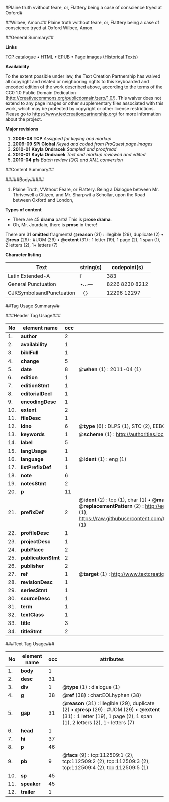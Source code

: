 #Plaine truth vvithout feare, or, Flattery being a case of conscience tryed at Oxford#

##Wilbee, Amon.##
Plaine truth vvithout feare, or, Flattery being a case of conscience tryed at Oxford
Wilbee, Amon.

##General Summary##

**Links**

[TCP catalogue](http://www.ota.ox.ac.uk/tcp/)  • 
[HTML](http://tei.it.ox.ac.uk/tcp/Texts-HTML/free/A54/A54986.html)  • 
[EPUB](http://tei.it.ox.ac.uk/tcp/Texts-EPUB/free/A54/A54986.epub) • 
[Page images (Historical Texts)](https://historicaltexts.jisc.ac.uk/eebo-12169453e)

**Availability**

To the extent possible under law, the Text Creation Partnership has waived all copyright and related or neighboring rights to this keyboarded and encoded edition of the work described above, according to the terms of the CC0 1.0 Public Domain Dedication (http://creativecommons.org/publicdomain/zero/1.0/). This waiver does not extend to any page images or other supplementary files associated with this work, which may be protected by copyright or other license restrictions. Please go to https://www.textcreationpartnership.org/ for more information about the project.

**Major revisions**

1. __2009-08__ __TCP__ *Assigned for keying and markup*
1. __2009-09__ __SPi Global__ *Keyed and coded from ProQuest page images*
1. __2010-01__ __Kayla Ondracek__ *Sampled and proofread*
1. __2010-01__ __Kayla Ondracek__ *Text and markup reviewed and edited*
1. __2010-04__ __pfs__ *Batch review (QC) and XML conversion*

##Content Summary##

#####Body#####

1. Plaine Truth, VVithout Feare, or Flattery. Being a Dialogue between Mr. Thrivewell a Citizen, and Mr. Sharpwit a Schollar, upon the Road between Oxford and London,

**Types of content**

  * There are 45 **drama** parts! This is **prose drama**.
  * Oh, Mr. Jourdain, there is **prose** in there!

There are 31 **omitted** fragments! 
 @__reason__ (31) : illegible (29), duplicate (2)  •  @__resp__ (29) : #UOM (29)  •  @__extent__ (31) : 1 letter (19), 1 page (2), 1 span (1), 2 letters (2), 1+ letters (7)

**Character listing**


|Text|string(s)|codepoint(s)|
|---|---|---|
|Latin Extended-A|ſ|383|
|General Punctuation|•…—|8226 8230 8212|
|CJKSymbolsandPunctuation|〈〉|12296 12297|

##Tag Usage Summary##

###Header Tag Usage###

|No|element name|occ|attributes|
|---|---|---|---|
|1.|__author__|2||
|2.|__availability__|1||
|3.|__biblFull__|1||
|4.|__change__|5||
|5.|__date__|8| @__when__ (1) : 2011-04 (1)|
|6.|__edition__|1||
|7.|__editionStmt__|1||
|8.|__editorialDecl__|1||
|9.|__encodingDesc__|1||
|10.|__extent__|2||
|11.|__fileDesc__|1||
|12.|__idno__|6| @__type__ (6) : DLPS (1), STC (2), EEBO-CITATION (1), OCLC (1), VID (1)|
|13.|__keywords__|1| @__scheme__ (1) : http://authorities.loc.gov/ (1)|
|14.|__label__|5||
|15.|__langUsage__|1||
|16.|__language__|1| @__ident__ (1) : eng (1)|
|17.|__listPrefixDef__|1||
|18.|__note__|6||
|19.|__notesStmt__|2||
|20.|__p__|11||
|21.|__prefixDef__|2| @__ident__ (2) : tcp (1), char (1)  •  @__matchPattern__ (2) : ([0-9\-]+):([0-9IVX]+) (1), (.+) (1)  •  @__replacementPattern__ (2) : http://eebo.chadwyck.com/downloadtiff?vid=$1&page=$2 (1), https://raw.githubusercontent.com/textcreationpartnership/Texts/master/tcpchars.xml#$1 (1)|
|22.|__profileDesc__|1||
|23.|__projectDesc__|1||
|24.|__pubPlace__|2||
|25.|__publicationStmt__|2||
|26.|__publisher__|2||
|27.|__ref__|1| @__target__ (1) : http://www.textcreationpartnership.org/docs/. (1)|
|28.|__revisionDesc__|1||
|29.|__seriesStmt__|1||
|30.|__sourceDesc__|1||
|31.|__term__|1||
|32.|__textClass__|1||
|33.|__title__|3||
|34.|__titleStmt__|2||


###Text Tag Usage###

|No|element name|occ|attributes|
|---|---|---|---|
|1.|__body__|1||
|2.|__desc__|31||
|3.|__div__|1| @__type__ (1) : dialogue (1)|
|4.|__g__|38| @__ref__ (38) : char:EOLhyphen (38)|
|5.|__gap__|31| @__reason__ (31) : illegible (29), duplicate (2)  •  @__resp__ (29) : #UOM (29)  •  @__extent__ (31) : 1 letter (19), 1 page (2), 1 span (1), 2 letters (2), 1+ letters (7)|
|6.|__head__|1||
|7.|__hi__|37||
|8.|__p__|46||
|9.|__pb__|9| @__facs__ (9) : tcp:112509:1 (2), tcp:112509:2 (2), tcp:112509:3 (2), tcp:112509:4 (2), tcp:112509:5 (1)|
|10.|__sp__|45||
|11.|__speaker__|45||
|12.|__trailer__|1||
